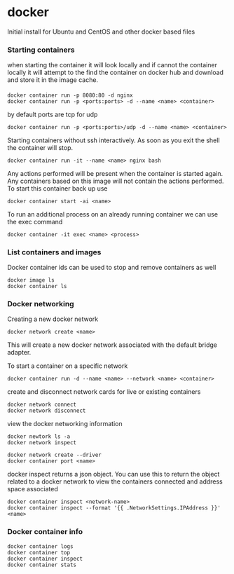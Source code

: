 # docker

Initial install for Ubuntu and CentOS and other docker based files


### Starting containers
when starting the container it will look locally and if cannot
the container locally it will attempt to the find the container
on docker hub and download and store it in the image cache.

#### 
```
docker container run -p 8080:80 -d nginx
docker container run -p <ports:ports> -d --name <name> <container>
```
by default ports are tcp for udp
```
docker container run -p <ports:ports>/udp -d --name <name> <container>
```

Starting containers without ssh interactively. As soon as you exit the shell
 the container will stop. 
```
docker container run -it --name <name> nginx bash
```
Any actions performed will be present when the container is started again. Any
containers based on this image will not contain the actions performed. To start
this container back up use
```
docker container start -ai <name>
```
To run an additional process on an already running container we can 
use the exec command
```
docker container -it exec <name> <process>
```


### List containers and images
Docker container ids can be used to stop and remove containers as well
```
docker image ls
docker container ls
```

### Docker networking
Creating a new docker network
```
docker network create <name>
```
This will create a new docker network associated with the default bridge
adapter. 

To start a container on a specific network 
```
docker container run -d --name <name> --network <name> <container>
```

create and disconnect network cards for live or existing containers
```
docker network connect
docker network disconnect
```
view the docker networking information
```
docker newtork ls -a
docker network inspect
```
```
docker network create --driver
docker container port <name>
```
docker inspect returns a json object. You can use this to return the object related
to a docker network to view the containers connected and address space associated
```
docker container inspect <network-name>
docker container inspect --format '{{ .NetworkSettings.IPAddress }}' <name>
```


### Docker container info
```
docker container logs
docker container top
docker container inspect
docker container stats
```


